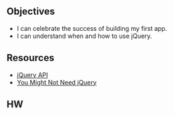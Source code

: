 ## Objectives
- I can celebrate the success of building my first app.
- I can understand when and how to use jQuery.

## Resources
- [jQuery API](http://api.jquery.com/)
- [You Might Not Need jQuery](http://youmightnotneedjquery.com/)

## HW
